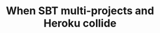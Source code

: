 ---
layout: post
title:  "When SBT multi-projects and Heroku collide"
categories: blog resonance
---